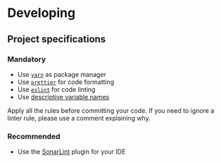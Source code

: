 # Developing

## Project specifications

### Mandatory

- Use [`yarn`](https://classic.yarnpkg.com/) as package manager
- Use [`prettier`](https://prettier.io/) for code formatting
- Use [`eslint`](https://eslint.org/) for code linting
- Use [descriptive variable names](https://github.com/airbnb/javascript#naming--descriptive)

Apply all the rules before committing your code. If you need to ignore a linter rule, please use a comment explaining why.

### Recommended

- Use the [SonarLint](https://sonarlint.org/) plugin for your IDE
